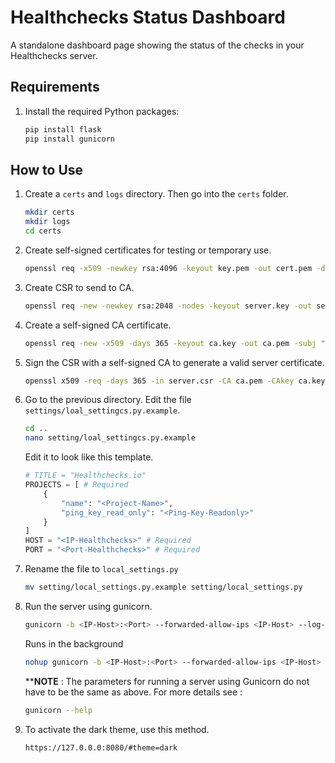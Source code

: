 # Healthchecks Status Dashboard

A standalone dashboard page showing the status of the checks in your Healthchecks server.

## Requirements

1. Install the required Python packages:

    ```sh
    pip install flask
    pip install gunicorn
    ```

## How to Use

1. Create a `certs` and `logs` directory. Then go into the `certs` folder.

    ```sh
    mkdir certs
    mkdir logs
    cd certs
    ```

2. Create self-signed certificates for testing or temporary use.
    
    ```sh
    openssl req -x509 -newkey rsa:4096 -keyout key.pem -out cert.pem -days 365 -nodes -subj "/C=ID/ST=<State-Province>/L=<Locality>/O=<Organization>/CN=<Common-Name>"
    ```

3. Create CSR to send to CA.

    ```sh
    openssl req -new -newkey rsa:2048 -nodes -keyout server.key -out server.csr -subj "/C=ID/ST=<State-Province>/L=<Locality>/O=<Organization>/CN=<Common-Name>"
    ```

4. Create a self-signed CA certificate.
    
    ```sh
    openssl req -new -x509 -days 365 -keyout ca.key -out ca.pem -subj "/C=ID/ST=<State-Province>/L=<Locality>/O=<Organization>/CN=<Common-Name>"
    ```

5. Sign the CSR with a self-signed CA to generate a valid server certificate.

    ```sh
    openssl x509 -req -days 365 -in server.csr -CA ca.pem -CAkey ca.key -CAcreateserial -out server.crt
    ```

6. Go to the previous directory. Edit the file `settings/loal_settingcs.py.example`.

    ```sh
    cd ..
    nano setting/loal_settingcs.py.example
    ```
    Edit it to look like this template.
    ```python
    # TITLE = "Healthchecks.io"
    PROJECTS = [ # Required
        {
            "name": "<Project-Name>",
            "ping_key_read_only": "<Ping-Key-Readonly>"
        }
    ]
    HOST = "<IP-Healthchecks>" # Required
    PORT = "<Port-Healthchecks>" # Required
    ```

7. Rename the file to `local_settings.py`

    ```sh
    mv setting/local_settings.py.example setting/local_settings.py
    ```

8. Run the server using gunicorn.
    ```sh
    gunicorn -b <IP-Host>:<Port> --forwarded-allow-ips <IP-Host> --log-level debug --proxy-allow-from <IP-Host> --keyfile certs/server.key --certfile certs/server.crt --ca-certs certs/ca.pem wsgi:application
    ```
    Runs in the background
    ```sh
    nohup gunicorn -b <IP-Host>:<Port> --forwarded-allow-ips <IP-Host> --log-level debug --proxy-allow-from <IP-Host> --keyfile certs/server.key --certfile certs/server.crt --ca-certs certs/ca.pem wsgi:application > logs/dashboard.log 2>&1 &
    ```

    ****NOTE** : The parameters for running a server using Gunicorn do not have to be the same as above. For more details see :

    ```sh
    gunicorn --help
    ```

9. To activate the dark theme, use this method.
    ```
    https://127.0.0.0:8080/#theme=dark
    ```